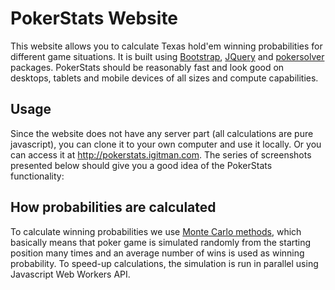 # PokerStats Website

This website allows you to calculate Texas hold'em winning probabilities for different game situations. It is built using [Bootstrap](https://getbootstrap.com/), [JQuery](https://jquery.com/) and [pokersolver](https://github.com/goldfire/pokersolver) packages. PokerStats should be reasonably fast and look good on desktops, tablets and mobile devices of all sizes and compute capabilities.

## Usage
Since the website does not have any server part (all calculations are pure javascript), you can clone it to your own computer and use it locally. Or you can access it at http://pokerstats.igitman.com. The series of screenshots presented below should give you a good idea of the PokerStats functionality:

## How probabilities are calculated
To calculate winning probabilities we use [Monte Carlo methods](https://en.wikipedia.org/wiki/Monte_Carlo_method), which basically means that poker game is simulated randomly from the starting position many times and an average number of wins is used as winning probability. To speed-up calculations, the simulation is run in parallel using Javascript Web Workers API.
